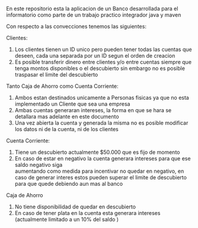 En este repositorio esta la aplicacion de un Banco desarrollada para el informatorio como
parte de un trabajo practico integrador java y maven

Con respecto a las convecciones tenemos las siguientes:


Clientes:
1. Los clientes tienen un ID unico pero pueden tener todas las cuentas que deseen, cada una separada por un ID segun el orden de creacion
2. Es posible transferir dinero entre clientes y/o entre cuentas siempre que tenga montos disponibles o el descubierto sin embargo no es posible traspasar el limite del descubierto

Tanto Caja de Ahorro como Cuenta Corriente:
1. Ambos estan destinados unicamente a Personas fisicas ya que no esta implementado un Cliente que sea una empresa
2. Ambas cuentas generaran intereses, la forma en que se hara se detallara mas adelante en este documento
3. Una vez abierta la cuenta y generada la misma no es posible modificar los datos ni de la cuenta, ni de los clientes


Cuenta Corriente:
 1. Tiene un descubierto actualmente $50.000 que es fijo de momento
 2. En caso de estar en negativo la cuenta generara intereses para que ese saldo negativo siga      
    aumentando como medida para incentivar no quedar en negativo, en caso de generar interes estos pueden superar el limite de descubierto para que quede debiendo aun mas al banco

Caja de Ahorro
1. No tiene disponibilidad de quedar en descubierto
2. En caso de tener plata en la cuenta esta generara intereses (actualmente limitado a un 10% del saldo
)

